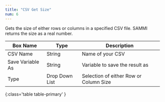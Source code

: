 ```yaml
---
title: "CSV Get Size"
num: 6
---
```


Gets the size of either rows or columns in a specified CSV file. SAMMI returns the size as a real number.

| Box Name | Type | Description |
|-------|--------|--------|
|CSV Name|String|Name of your CSV
|Save Variable As|String|Variable to save the result as
|Type|Drop Down List|Selection of either Row or Column Size
{:class='table table-primary' }










